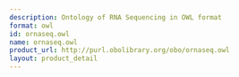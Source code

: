 ```yaml
---
description: Ontology of RNA Sequencing in OWL format
format: owl
id: ornaseq.owl
name: ornaseq.owl
product_url: http://purl.obolibrary.org/obo/ornaseq.owl
layout: product_detail
---
```

